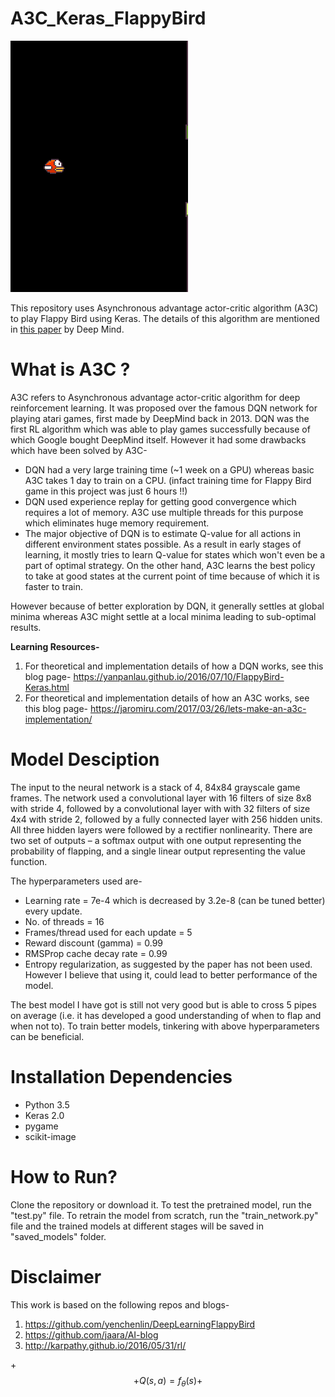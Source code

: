 # A3C_Keras_FlappyBird
![](animation.gif)

This repository uses Asynchronous advantage actor-critic algorithm (A3C) to play Flappy Bird using Keras. The details of this algorithm are mentioned in [this paper](https://arxiv.org/pdf/1602.01783.pdf) by Deep Mind.

# What is A3C ?
A3C refers to Asynchronous advantage actor-critic algorithm for deep reinforcement learning. It was proposed over the famous DQN network for playing atari games, first made by DeepMind back in 2013. DQN was the first RL algorithm which was able to play games successfully because of which Google bought DeepMind itself. However it had some drawbacks which have been solved by A3C-

* DQN had a very large training time (~1 week on a GPU) whereas basic A3C takes 1 day to train on a CPU. (infact training time for Flappy Bird game in this project was just 6 hours !!)
* DQN used experience replay for getting good convergence which requires a lot of memory. A3C use multiple threads for this purpose which eliminates huge memory requirement.
* The major objective of DQN is to estimate Q-value for all actions in different environment states possible. As a result in early stages of learning, it mostly tries to learn Q-value for states which won't even be a part of optimal strategy. On the other hand, A3C learns the best policy to take at good states at the current point of time because of which it is faster to train.

However because of better exploration by DQN, it generally settles at global minima whereas A3C might settle at a local minima leading to sub-optimal results.

**Learning Resources-**

1. For theoretical and implementation details of how a DQN works, see this blog page- https://yanpanlau.github.io/2016/07/10/FlappyBird-Keras.html
2. For theoretical and implementation details of how an A3C works, see this blog page- https://jaromiru.com/2017/03/26/lets-make-an-a3c-implementation/

# Model Desciption
The input to the neural network is a stack of 4, 84x84 grayscale game frames. The network used a convolutional layer with 16 filters of size 8x8 with stride 4, followed by a convolutional layer with with 32 filters of size 4x4 with stride 2, followed by a fully connected layer with 256 hidden units. All three hidden layers were followed by a rectifier nonlinearity. There are two set of outputs – a softmax output with one output representing the probability of flapping, and a single linear output representing the value function.

The hyperparameters used are-
* Learning rate = 7e-4 which is decreased by 3.2e-8 (can be tuned better) every update.
* No. of threads = 16
* Frames/thread used for each update = 5
* Reward discount (gamma) = 0.99
* RMSProp cache decay rate = 0.99
* Entropy regularization, as suggested by the paper has not been used. However I believe that using it, could lead to better performance of the model.

The best model I have got is still not very good but is able to cross 5 pipes on average (i.e. it has developed a good understanding of when to flap and when not to). To train better models, tinkering with above hyperparameters can be beneficial.

# Installation Dependencies
* Python 3.5
* Keras 2.0
* pygame 
* scikit-image

# How to Run?
Clone the repository or download it. To test the pretrained model, run the "test.py" file. To retrain the model from scratch, run the "train_network.py" file and the trained models at different stages will be saved in "saved_models" folder.

# Disclaimer
This work is based on the following repos and blogs-

1. https://github.com/yenchenlin/DeepLearningFlappyBird
2. https://github.com/jaara/AI-blog
3. http://karpathy.github.io/2016/05/31/rl/

+$$
 +Q(s,a) = f_{\theta}(s)
 +$$
